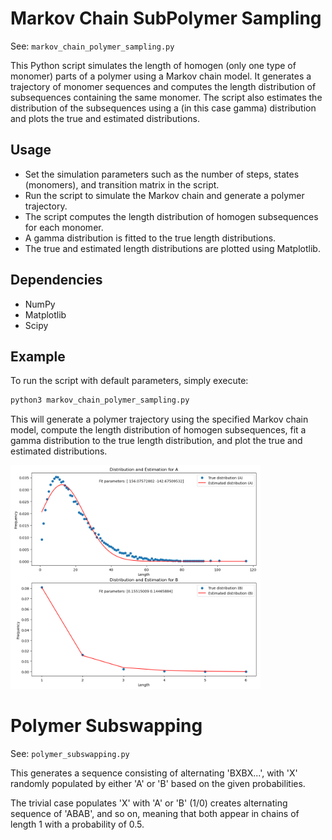 # Markov Chain SubPolymer Sampling
See: `markov_chain_polymer_sampling.py`

This Python script simulates the length of homogen (only one type of monomer) parts of a polymer using a Markov chain model. It generates a trajectory of monomer sequences and computes the length distribution of subsequences containing the same monomer.
The script also estimates the distribution of the subsequences using a (in this case gamma) distribution and plots the true and estimated distributions.

## Usage

- Set the simulation parameters such as the number of steps, states (monomers), and transition matrix in the script.
- Run the script to simulate the Markov chain and generate a polymer trajectory.
- The script computes the length distribution of homogen subsequences for each monomer.
- A gamma distribution is fitted to the true length distributions.
- The true and estimated length distributions are plotted using Matplotlib.

## Dependencies

- NumPy
- Matplotlib
- Scipy

## Example

To run the script with default parameters, simply execute:

```bash
python3 markov_chain_polymer_sampling.py
```

This will generate a polymer trajectory using the specified Markov chain model, compute the length distribution of homogen subsequences, fit a gamma distribution to the true length distribution, and plot the true and estimated distributions.

<img src="Figure_1.png" width=400 alt="Plot of length distribution">

# Polymer Subswapping
See: `polymer_subswapping.py`

This generates a sequence consisting of alternating 'BXBX...', with 'X' randomly populated by
either 'A' or 'B' based on the given probabilities.

The trivial case populates 'X' with 'A' or 'B' (1/0) creates alternating sequence of
'ABAB', and so on, meaning that both appear in chains of length 1 with a probability of 0.5.
